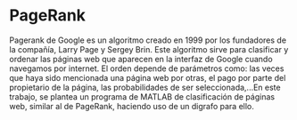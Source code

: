 # PageRank

Pagerank de Google es un algoritmo creado en 1999 por los fundadores de la compañía, Larry Page y Sergey Brin. Este algoritmo sirve para clasificar y ordenar las páginas web que aparecen en la interfaz de Google cuando navegamos por internet.
El orden depende de parámetros como: las veces que haya sido mencionada una página web por otras, el pago por parte del propietario de la página, las probabilidades de ser seleccionada,...En este trabajo, se plantea un programa de MATLAB de clasificación de páginas web, similar al de PageRank, haciendo uso de un digrafo para ello. 
